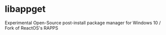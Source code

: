 # libappget
Experimental Open-Source post-install package manager for Windows 10 / Fork of ReactOS's RAPPS
